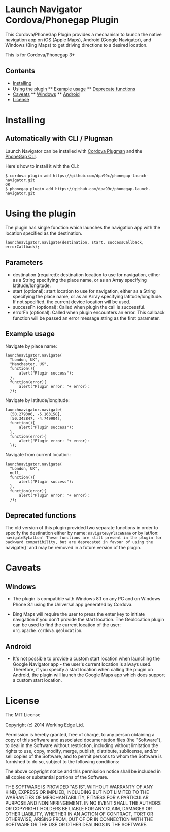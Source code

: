 Launch Navigator Cordova/Phonegap Plugin
=================================

This Cordova/PhoneGap Plugin provides a mechanism to launch the native navigation app on iOS (Apple Maps), Android (Google Navigator), and Windows (Bing Maps) to get driving directions to a desired location. 

This is for Cordova/Phonegap 3+

## Contents

* [Installing](#installing)
* [Using the plugin](#using-the-plugin)
** [Example usage](#example-usage)
** [Deprecate functions](#deprecated-functions)
* [Caveats](#caveats)
** [Windows](#windows)
** [Android](#android)
* [License](#license)
 
# Installing

## Automatically with CLI / Plugman
Launch Navigator can be installed with [Cordova Plugman](https://github.com/apache/cordova-plugman) and the [PhoneGap CLI](http://docs.phonegap.com/en/edge/guide_cli_index.md.html).

Here's how to install it with the CLI:


```
$ cordova plugin add https://github.com/dpa99c/phonegap-launch-navigator.git
OR
$ phonegap plugin add https://github.com/dpa99c/phonegap-launch-navigator.git
```


# Using the plugin

The plugin has single function which launches the navigation app with the location specified as the destination.


```
launchnavigator.navigate(destination, start, successCallback, errorCallback);
```

## Parameters

- destination (required): destination location to use for navigation, either as a String specifying the place name, or as an Array specifying latitude/longitude.
- start (optional): start location to use for navigation, either as a String specifying the place name, or as an Array specifying latitude/longitude. If not specified, the current device location will be used.
- successFn (optional): Called when plugin the call is successful.
- errorFn (optional): Called when plugin encounters an error. This callback function will be passed an error message string as the first parameter.

## Example usage

Navigate by place name:

```
launchnavigator.navigate(
  "London, UK", 
  "Manchester, UK", 
  function(){
      alert("Plugin success"):
  }, 
  function(error){
      alert("Plugin error: "+ error):
  });
```

Navigate by latitude/longitude:

```
launchnavigator.navigate(
  [50.279306, -5.163158],
  [50.342847, -4.749904],
  function(){
      alert("Plugin success"):
  }, 
  function(error){
      alert("Plugin error: "+ error):
  });
```

Navigate from current location:

```
launchnavigator.navigate(
  "London, UK", 
  null, 
  function(){
      alert("Plugin success"):
  }, 
  function(error){
      alert("Plugin error: "+ error):
  });
```

## Deprecated functions

The old version of this plugin provided two separate functions in order to specify the destination either by name: `navigateByPlaceName` or by lat/lon: `navigateByLatLon'
These functions are still present in the plugin for backward compatibility, but are deprecated in favour of using the `navigate()` and may be removed in a future version of the plugin.


# Caveats

## Windows

- The plugin is compatible with Windows 8.1 on any PC and on Windows Phone 8.1 using the Universal app generated by Cordova.

- Bing Maps will require the user to press the enter key to initiate navigation if you don't provide the start location. The Geolocation plugin can be used to find the current location of the user: `org.apache.cordova.geolocation`.

## Android

- It's not possible to provide a custom start location when launching the Google Navigator app - the user's current location is always used. Therefore, if you specify a start location when calling the plugin on Android, the plugin will launch the Google Maps app which does support a custom start location.


License
================

The MIT License

Copyright (c) 2014 Working Edge Ltd.

Permission is hereby granted, free of charge, to any person obtaining a copy
of this software and associated documentation files (the "Software"), to deal
in the Software without restriction, including without limitation the rights
to use, copy, modify, merge, publish, distribute, sublicense, and/or sell
copies of the Software, and to permit persons to whom the Software is
furnished to do so, subject to the following conditions:

The above copyright notice and this permission notice shall be included in
all copies or substantial portions of the Software.

THE SOFTWARE IS PROVIDED "AS IS", WITHOUT WARRANTY OF ANY KIND, EXPRESS OR
IMPLIED, INCLUDING BUT NOT LIMITED TO THE WARRANTIES OF MERCHANTABILITY,
FITNESS FOR A PARTICULAR PURPOSE AND NONINFRINGEMENT. IN NO EVENT SHALL THE
AUTHORS OR COPYRIGHT HOLDERS BE LIABLE FOR ANY CLAIM, DAMAGES OR OTHER
LIABILITY, WHETHER IN AN ACTION OF CONTRACT, TORT OR OTHERWISE, ARISING FROM,
OUT OF OR IN CONNECTION WITH THE SOFTWARE OR THE USE OR OTHER DEALINGS IN
THE SOFTWARE.